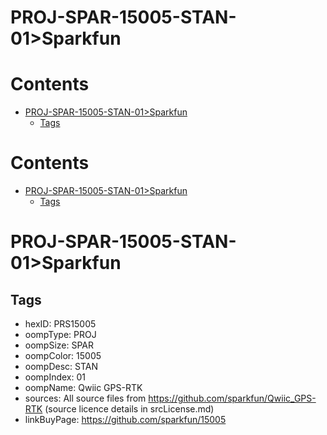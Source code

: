 
PROJ-SPAR-15005-STAN-01>Sparkfun
================================

Contents
========

* [PROJ-SPAR-15005-STAN-01>Sparkfun](#proj-spar-15005-stan-01sparkfun)
	* [Tags](#tags)

Contents
========

* [PROJ-SPAR-15005-STAN-01>Sparkfun](#proj-spar-15005-stan-01sparkfun)
	* [Tags](#tags)

# PROJ-SPAR-15005-STAN-01>Sparkfun

## Tags

- hexID: PRS15005
- oompType: PROJ
- oompSize: SPAR
- oompColor: 15005
- oompDesc: STAN
- oompIndex: 01
- oompName: Qwiic GPS-RTK
- sources: All source files from https://github.com/sparkfun/Qwiic_GPS-RTK (source licence details in srcLicense.md)
- linkBuyPage: https://github.com/sparkfun/15005
